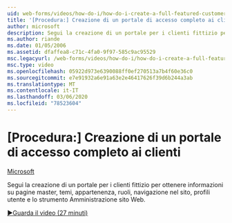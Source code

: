 ```yaml
---
uid: web-forms/videos/how-do-i/how-do-i-create-a-full-featured-customer-login-portal
title: '[Procedura:] Creazione di un portale di accesso completo ai clienti | Microsoft Docs'
author: microsoft
description: Segui la creazione di un portale per i clienti fittizio per ottenere informazioni su pagine master, temi, appartenenza, ruoli, navigazione nel sito, profili utente e...
ms.author: riande
ms.date: 01/05/2006
ms.assetid: dfaffea8-c71c-4fa0-9f97-585c9ac95529
msc.legacyurl: /web-forms/videos/how-do-i/how-do-i-create-a-full-featured-customer-login-portal
msc.type: video
ms.openlocfilehash: 05922d973e6390088ff0ef270513a7b4f60e36c0
ms.sourcegitcommit: e7e91932a6e91a63e2e46417626f39d6b244a3ab
ms.translationtype: MT
ms.contentlocale: it-IT
ms.lasthandoff: 03/06/2020
ms.locfileid: "78523604"
---
```

# <a name="how-do-i-create-a-full-featured-customer-login-portal"></a>[Procedura:] Creazione di un portale di accesso completo ai clienti

[Microsoft](https://github.com/microsoft)

Segui la creazione di un portale per i clienti fittizio per ottenere informazioni su pagine master, temi, appartenenza, ruoli, navigazione nel sito, profili utente e lo strumento Amministrazione sito Web.

[&#9654;Guarda il video (27 minuti)](https://channel9.msdn.com/Blogs/ASP-NET-Site-Videos/how-do-i-create-a-full-featured-customer-login-portal)
